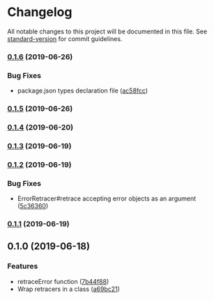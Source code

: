 # Changelog

All notable changes to this project will be documented in this file. See [standard-version](https://github.com/conventional-changelog/standard-version) for commit guidelines.

### [0.1.6](https://github.com/SponsorPay/stack-retrace/compare/v0.1.5...v0.1.6) (2019-06-26)


### Bug Fixes

* package.json types declaration file ([ac58fcc](https://github.com/SponsorPay/stack-retrace/commit/ac58fcc))



### [0.1.5](https://github.com/SponsorPay/stack-retrace/compare/v0.1.4...v0.1.5) (2019-06-26)



### [0.1.4](https://github.com/SponsorPay/stack-retrace/compare/v0.1.3...v0.1.4) (2019-06-20)



### [0.1.3](https://github.com/SponsorPay/stack-retrace/compare/v0.1.2...v0.1.3) (2019-06-19)



### [0.1.2](https://github.com/SponsorPay/stack-retrace/compare/v0.1.1...v0.1.2) (2019-06-19)


### Bug Fixes

* ErrorRetracer#retrace accepting error objects as an argument ([5c36360](https://github.com/SponsorPay/stack-retrace/commit/5c36360))



### [0.1.1](https://github.com/SponsorPay/stack-retrace/compare/v0.1.0...v0.1.1) (2019-06-19)



## 0.1.0 (2019-06-18)


### Features

* retraceError function ([7b44f88](https://github.com/SponsorPay/stack-retrace/commit/7b44f88))
* Wrap retracers in a class ([a69bc21](https://github.com/SponsorPay/stack-retrace/commit/a69bc21))
